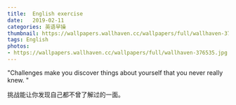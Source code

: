 ```yaml
---
title:  English exercise
date:   2019-02-11
categories: 英语早操
thumbnail: https://wallpapers.wallhaven.cc/wallpapers/full/wallhaven-376535.jpg
tags: English
photos:
- https://wallpapers.wallhaven.cc/wallpapers/full/wallhaven-376535.jpg
---
```


"Challenges make you discover things about yourself that you never really knew. "
<p>挑战能让你发现自己都不曾了解过的一面。</p>
